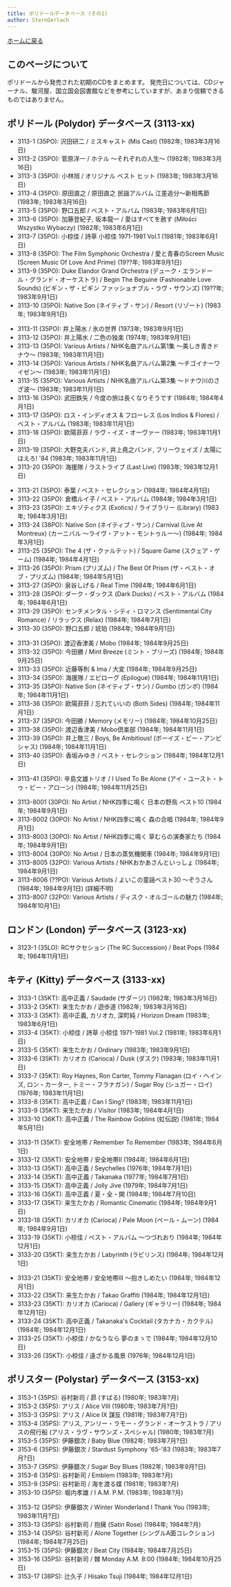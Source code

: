 ```yaml
---
title: ポリドールデータベース (その1)
author: SternGerlach
---
```


<!--
 pandoc -s -f markdown -t html5 --mathjax --css ./style.css ./polydor-db-1.md -o ./polydor-db-1.html
-->

[ホームに戻る](../index.html)

## このページについて

ポリドールから発売された初期のCDをまとめます。
発売日については、CDジャーナル、駿河屋、国立国会図書館などを参考にしていますが、あまり信頼できるものではありません。

## ポリドール (Polydor) データベース (3113-xx)

* 3113-1 (35PO): 沢田研二 / ミスキャスト (Mis Cast) (1982年; 1983年3月16日)
* 3113-2 (35PO): 菅原洋一 / ホテル ～それぞれの人生～ (1982年; 1983年3月16日)
* 3113-3 (35PO): 小林旭 / オリジナル ベスト ヒット (1983年; 1983年3月16日)
* 3113-4 (35PO): 原田直之 / 原田直之 民謡アルバム 江差追分～新相馬節 (1983年; 1983年3月16日)
* 3113-5 (35PO): 野口五郎 / ベスト・アルバム (1983年; 1983年6月1日)
* 3113-6 (35PO): 加藤登紀子, 坂本龍一 / 愛はすべてを赦す (Miłości Wszystko Wybaczy) (1982年; 1983年6月1日)
* 3113-7 (35PO): 小椋佳 / 詩草 小椋佳 1971-1981 Vol.1 (1981年; 1983年6月1日)
* 3113-8 (35PO): The Film Symphonic Orchestra / 愛と青春のScreen Music (Screen Music Of Love And Prime) (19??年; 1983年9月1日)
* 3113-9 (35PO): Duke Elandor Grand Orchestra (デューク・エランドール・グランド・オーケストラ) / Begin The Beguine (Fashionable Love Sounds) (ビギン・ザ・ビギン ファッショナブル・ラヴ・サウンズ) (19??年; 1983年9月1日)
* 3113-10 (35PO): Native Son (ネイティブ・サン) / Resort (リゾート) (1983年; 1983年9月1日)

<!-- -->

* 3113-11 (35PO): 井上陽水 / 氷の世界 (1973年; 1983年9月1日)
* 3113-12 (35PO): 井上陽水 / 二色の独楽 (1974年; 1983年9月1日)
* 3113-13 (35PO): Various Artists / NHK名曲アルバム第1集 ～美しき青きドナウ～ (1983年; 1983年11月1日)
* 3113-14 (35PO): Various Artists / NHK名曲アルバム第2集 ～チゴイナーワイゼン～ (1983年; 1983年11月1日)
* 3113-15 (35PO): Various Artists / NHK名曲アルバム第3集 ～ドナウ川のさざ波～ (1983年; 1983年11月1日)
* 3113-16 (35PO): 武田鉄矢 / 今度の旅は長くなりそうです (1984年; 1984年4月1日)
* 3113-17 (35PO): ロス・インディオス & フローレス (Los Indios & Flores) / ベスト・アルバム (1983年; 1983年11月1日)
* 3113-18 (35PO): 欧陽菲菲 / ラヴ・イズ・オーヴァー (1983年; 1983年11月1日)
* 3113-19 (35PO): 大野克夫バンド, 井上堯之バンド, フリーウェイズ / 太陽にほえろ! '84 (1983年; 1983年11月1日)
* 3113-20 (35PO): 海援隊 / ラストライブ (Last Live) (1983年; 1983年12月1日)

<!-- -->

* 3113-21 (35PO): 泰葉 / ベスト・セレクション (1984年; 1984年4月1日)
* 3113-22 (35PO): 倉橋ルイ子 / ベスト・アルバム (1984年; 1984年3月1日)
* 3113-23 (35PO): エキゾティクス (Exotics) / ライブラリー (Library) (1983年; 1984年3月1日)
* 3113-24 (38PO): Native Son (ネイティブ・サン) / Carnival (Live At Montreux) (カーニバル ～ライヴ・アット・モントゥルー～) (1984年; 1984年3月1日)
* 3113-25 (35PO): The 4 (ザ・クァルテット) / Square Game (スクェア・ゲーム) (1984年; 1984年4月1日)
* 3113-26 (35PO): Prism (プリズム) / The Best Of Prism (ザ・ベスト・オブ・プリズム) (1984年; 1984年5月1日)
* 3113-27 (35PO): 泉谷しげる / Real Time (1984年; 1984年6月1日)
* 3113-28 (35PO): ダーク・ダックス (Dark Ducks) / ベスト・アルバム (1984年; 1984年6月1日)
* 3113-29 (35PO): センチメンタル・シティ・ロマンス (Sentimental City Romance) / リラックス (Relax) (1984年; 1984年7月1日)
* 3113-30 (35PO): 野口五郎 / 琥珀 (1984年; 1984年9月1日)

<!-- -->

* 3113-31 (35PO): 渡辺香津美 / Mobo (1984年; 1984年9月25日)
* 3113-32 (35PO): 今田勝 / Mint Breeze (ミント・ブリーズ) (1984年; 1984年9月25日)
* 3113-33 (35PO): 近藤等則 & Ima / 大変 (1984年; 1984年9月25日)
* 3113-34 (35PO): 海援隊 / エピローグ (Epilogue) (1984年; 1984年11月1日)
* 3113-35 (35PO): Native Son (ネイティブ・サン) / Gumbo (ガンボ) (1984年; 1984年11月1日)
* 3113-36 (35PO): 欧陽菲菲 / 忘れていいの (Both Sides) (1984年; 1984年11月1日)
* 3113-37 (35PO): 今田勝 / Memory (メモリー) (1984年; 1984年10月25日)
* 3113-38 (35PO): 渡辺香津美 / Mobo倶楽部 (1984年; 1984年11月1日)
* 3113-39 (35PO): 井上敬三 / Boys, Be Ambitious! (ボーイズ・ビー・アンビシャス) (1984年; 1984年11月1日)
* 3113-40 (35PO): 香坂みゆき / ベスト・セレクション (1984年; 1984年12月1日)

<!-- -->

* 3113-41 (35PO): 辛島文雄トリオ / I Used To Be Alone (アイ・ユースト・トゥ・ビー・アローン) (1984年; 1984年11月25日)

<!-- -->

* 3113-8001 (30PO): No Artist / NHK四季に鳴く 日本の野鳥 ベスト10 (1984年; 1984年9月1日)
* 3113-8002 (30PO): No Artist / NHK四季に鳴く 森の合唱 (1984年; 1984年9月1日)
* 3113-8003 (30PO): No Artist / NHK四季に鳴く 草むらの演奏家たち (1984年; 1984年9月1日)
* 3113-8004 (30PO): No Artist / 日本の蒸気機関車 (1984年; 1984年9月1日)
* 3113-8005 (32PO): Various Artists / NHKおかあさんといっしょ (1984年; 1984年9月1日)
* 3113-8006 (??PO): Various Artists / よいこの童謡ベスト30 ～ぞうさん (1984年; 1984年9月1日) (詳細不明)
* 3113-8007 (32PO): Various Artists / ディスク・オルゴールの魅力 (1984年; 1984年10月1日)

## ロンドン (London) データベース (3123-xx)

* 3123-1 (35LO): RCサクセション (The RC Succession) / Beat Pops (1984年; 1984年11月1日)

## キティ (Kitty) データベース (3133-xx)

* 3133-1 (35KT): 高中正義 / Saudade (サダージ) (1982年; 1983年3月16日)
* 3133-2 (35KT): 来生たかお / 遊歩道 (1982年; 1983年3月16日)
* 3133-3 (35KT): 高中正義, カリオカ, 深町純 / Horizon Dream (1983年; 1983年6月1日)
* 3133-4 (35KT): 小椋佳 / 詩草 小椋佳 1971-1981 Vol.2 (1981年; 1983年6月1日)
* 3133-5 (35KT): 来生たかお / Ordinary (1983年; 1983年9月1日)
* 3133-6 (35KT): カリオカ (Carioca) / Dusk (ダスク) (1983年; 1983年11月1日)
* 3133-7 (35KT): Roy Haynes, Ron Carter, Tommy Flanagan (ロイ・ヘインズ, ロン・カーター, トミー・フラナガン) / Sugar Roy (シュガー・ロイ) (1976年; 1983年11月1日)
* 3133-8 (35KT): 高中正義 / Can I Sing? (1983年; 1983年11月1日)
* 3133-9 (35KT): 来生たかお / Visitor (1983年; 1984年4月1日)
* 3133-10 (36KT): 高中正義 / The Rainbow Goblins (虹伝説) (1981年; 1984年5月1日)

<!-- -->

* 3133-11 (35KT): 安全地帯 / Remember To Remember (1983年; 1984年6月1日)
* 3133-12 (35KT): 安全地帯 / 安全地帯II (1984年; 1984年6月1日)
* 3133-13 (35KT): 高中正義 / Seychelles (1976年; 1984年7月1日)
* 3133-14 (35KT): 高中正義 / Takanaka (1977年; 1984年7月1日)
* 3133-15 (35KT): 高中正義 / Jolly Jive (1979年; 1984年7月1日)
* 3133-16 (35KT): 高中正義 / 夏・全・開 (1984年; 1984年7月10日)
* 3133-17 (35KT): 来生たかお / Romantic Cinematic (1984年; 1984年9月1日)
* 3133-18 (35KT): カリオカ (Carioca) / Pale Moon (ペール・ムーン) (1984年; 1984年9月1日)
* 3133-19 (35KT): 小椋佳 / ベスト・アルバム ～つづれおり (1984年; 1984年12月1日)
* 3133-20 (35KT): 来生たかお / Labyrinth (ラビリンス) (1984年; 1984年12月1日)

<!-- -->

* 3133-21 (35KT): 安全地帯 / 安全地帯III ～抱きしめたい (1984年; 1984年12月1日)
* 3133-22 (35KT): 来生たかお / Takao Graffiti (1984年; 1984年12月1日)
* 3133-23 (35KT): カリオカ (Carioca) / Gallery (ギャラリー) (1984年; 1984年12月1日)
* 3133-24 (35KT): 高中正義 / Takanaka's Cocktail (タカナカ・カクテル) (1984年; 1984年12月1日)
* 3133-25 (35KT): 小椋佳 / かなうなら 夢のまゝで (1984年; 1984年12月10日)
* 3133-26 (35KT): 小椋佳 / 遠ざかる風景 (1976年; 1984年12月1日)

## ポリスター (Polystar) データベース (3153-xx)

* 3153-1 (35PS): 谷村新司 / 昴 (すばる) (1980年; 1983年?月)
* 3153-2 (35PS): アリス / Alice VIII (1980年; 1983年7月?日)
* 3153-3 (35PS): アリス / Alice IX 謀反 (1981年; 1983年7月?日)
* 3153-4 (35PS): アリス, アンリー・ラモー・グランド・オーケストラ / アリスの飛行船 (アリス・ラヴ・サウンズ・スペシャル) (1980年; 1983年?月)
* 3153-5 (35PS): 伊藤銀次 / Baby Blue (1982年; 1983年7月?日)
* 3153-6 (35PS): 伊藤銀次 / Stardust Symphony '65-'83 (1983年; 1983年7月?日)
* 3153-7 (35PS): 伊藤銀次 / Sugar Boy Blues (1982年; 1983年9月?日)
* 3153-8 (35PS): 谷村新司 / Emblem (1983年; 1983年?月)
* 3153-9 (35PS): 谷村新司 / 海を渡る蝶 (1981年; 1983年?月)
* 3153-10 (35PS): 堀内孝雄 / I A.M. P.M. (1983年; 1983年?月)

<!-- -->

* 3153-12 (35PS): 伊藤銀次 / Winter Wonderland I Thank You (1983年; 1983年11月?日)
* 3153-13 (35PS): 谷村新司 / 抱擁 (Satin Rose) (1984年; 1984年?月)
* 3153-14 (35PS): 谷村新司 / Alone Together (シングルA面コレクション) (1984年; 1984年7月25日)
* 3153-15 (35PS): 伊藤銀次 / Beat City (1984年; 1984年7月25日)
* 3153-16 (35PS): 谷村新司 / 棘 Monday A.M. 8:00 (1984年; 1984年10月25日)
* 3153-17 (38PS): 辻久子 / Hisako Tsuji (1984年; 1984年12月1日)
